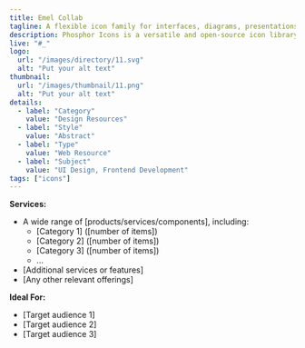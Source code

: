 ```yaml
---
title: Emel Collab
tagline: A flexible icon family for interfaces, diagrams, presentations — whatever, really.
description: Phosphor Icons is a versatile and open-source icon library designed for various applications, including interfaces, diagrams, and presentations. It offers over 9,000 icons across six different weights. Thin, Light, Regular, Bold, Fill, and Duotone. These icons are crafted at a 16×16 pixel grid to ensure clarity at small sizes and scalability for larger displays.
live: "#_"
logo:
  url: "/images/directory/11.svg"
  alt: "Put your alt text"
thumbnail:
  url: "/images/thumbnail/11.png"
  alt: "Put your alt text"
details:
  - label: "Category"
    value: "Design Resources"
  - label: "Style"
    value: "Abstract"
  - label: "Type"
    value: "Web Resource"
  - label: "Subject"
    value: "UI Design, Frontend Development"
tags: ["icons"]
---
```


    

**Services:**

- A wide range of [products/services/components], including:
  - [Category 1] ([number of items])
  - [Category 2] ([number of items])
  - [Category 3] ([number of items])
  - ...
- [Additional services or features]
- [Any other relevant offerings]

**Ideal For:**

- [Target audience 1]
- [Target audience 2]
- [Target audience 3]
